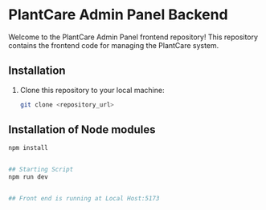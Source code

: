 # PlantCare Admin Panel Backend

Welcome to the PlantCare Admin Panel frontend repository! This repository contains the frontend code for managing the PlantCare system.

## Installation

1. Clone this repository to your local machine:
   ```bash
   git clone <repository_url>


## Installation of Node modules

```bash
npm install


## Starting Script
npm run dev


## Front end is running at Local Host:5173







   
